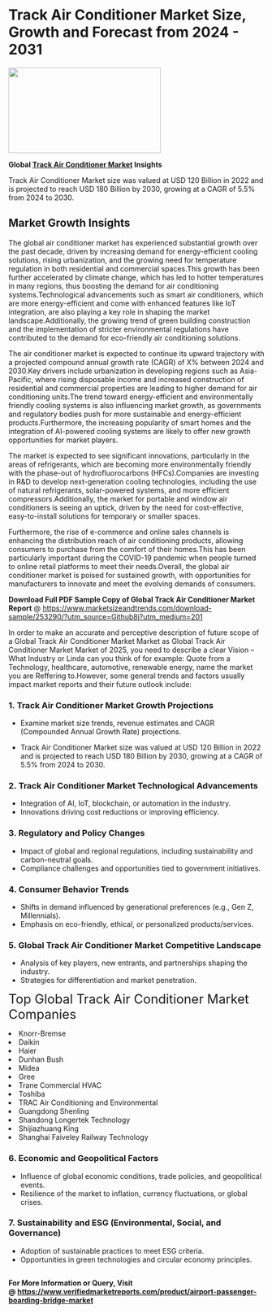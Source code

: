 <H1>Track Air Conditioner Market Size, Growth and Forecast from 2024 - 2031</H1><img class="aligncenter size-medium wp-image-584254" src="https://thirdeyenews.in/wp-content/uploads/2024/09/Global-Market-Research-300x168.jpeg" alt="" width="300" height="168" /><p><strong>Global&nbsp;<a href="https://www.marketsizeandtrends.com/download-sample/253290/?utm_source=Github8j?utm_medium=201">Track Air Conditioner Market</a> Insights</strong></p><p>Track Air Conditioner Market size was valued at USD 120 Billion in 2022 and is projected to reach USD 180 Billion by 2030, growing at a CAGR of 5.5% from 2024 to 2030.</p><p><h2>Market Growth Insights</h2> <p>The global air conditioner market has experienced substantial growth over the past decade, driven by increasing demand for energy-efficient cooling solutions, rising urbanization, and the growing need for temperature regulation in both residential and commercial spaces.This growth has been further accelerated by climate change, which has led to hotter temperatures in many regions, thus boosting the demand for air conditioning systems.Technological advancements such as smart air conditioners, which are more energy-efficient and come with enhanced features like IoT integration, are also playing a key role in shaping the market landscape.Additionally, the growing trend of green building construction and the implementation of stricter environmental regulations have contributed to the demand for eco-friendly air conditioning solutions.</p> <p>The air conditioner market is expected to continue its upward trajectory with a projected compound annual growth rate (CAGR) of X% between 2024 and 2030.Key drivers include urbanization in developing regions such as Asia-Pacific, where rising disposable income and increased construction of residential and commercial properties are leading to higher demand for air conditioning units.The trend toward energy-efficient and environmentally friendly cooling systems is also influencing market growth, as governments and regulatory bodies push for more sustainable and energy-efficient products.Furthermore, the increasing popularity of smart homes and the integration of AI-powered cooling systems are likely to offer new growth opportunities for market players.</p> <p>The market is expected to see significant innovations, particularly in the areas of refrigerants, which are becoming more environmentally friendly with the phase-out of hydrofluorocarbons (HFCs).Companies are investing in R&D to develop next-generation cooling technologies, including the use of natural refrigerants, solar-powered systems, and more efficient compressors.Additionally, the market for portable and window air conditioners is seeing an uptick, driven by the need for cost-effective, easy-to-install solutions for temporary or smaller spaces.</p> <p>Furthermore, the rise of e-commerce and online sales channels is enhancing the distribution reach of air conditioning products, allowing consumers to purchase from the comfort of their homes.This has been particularly important during the COVID-19 pandemic when people turned to online retail platforms to meet their needs.Overall, the global air conditioner market is poised for sustained growth, with opportunities for manufacturers to innovate and meet the evolving demands of consumers.</p> <p><span class=""><strong>Download Full PDF Sample Copy of Global Track Air Conditioner Market Report</strong> @ <a href="https://www.marketsizeandtrends.com/download-sample/253290/?utm_source=Github8j?utm_medium=201" target="_blank">https://www.marketsizeandtrends.com/download-sample/253290/?utm_source=Github8j?utm_medium=201</a></span></p><p>In order to make an accurate and perceptive description of future scope of a Global&nbsp;Track Air Conditioner Market Market as Global&nbsp;Track Air Conditioner Market Market of 2025, you need to describe a clear Vision &ndash; What Industry or Linda can you think of for example: Quote from a Technology, healthcare, automotive, renewable energy, name the market you are Reffering to.However, some general trends and factors usually impact market reports and their future outlook include:</p><h3>1.&nbsp;<strong>Track Air Conditioner Market Growth Projections</strong></h3><ul><li>Examine market size trends, revenue estimates and CAGR (Compounded Annual Growth Rate) projections.</li><li><p>Track Air Conditioner Market size was valued at USD 120 Billion in 2022 and is projected to reach USD 180 Billion by 2030, growing at a CAGR of 5.5% from 2024 to 2030.</p></li></ul><h3>2.&nbsp;<strong>Track Air Conditioner Market Technological Advancements</strong></h3><ul><li>Integration of AI, IoT, blockchain, or automation in the industry.</li><li>Innovations driving cost reductions or improving efficiency.</li></ul><h3>3.&nbsp;<strong>Regulatory and Policy Changes</strong></h3><ul><li>Impact of global and regional regulations, including sustainability and carbon-neutral goals.</li><li>Compliance challenges and opportunities tied to government initiatives.</li></ul><h3>4.&nbsp;<strong>Consumer Behavior Trends</strong></h3><ul><li>Shifts in demand influenced by generational preferences (e.g., Gen Z, Millennials).</li><li>Emphasis on eco-friendly, ethical, or personalized products/services.</li></ul><h3>5.&nbsp;<strong>Global Track Air Conditioner Market Competitive Landscape</strong></h3><ul><li>Analysis of key players, new entrants, and partnerships shaping the industry.</li><li>Strategies for differentiation and market penetration.</li></ul><p data-pm-slice="1 1 []"><span style="color: inherit; font-family: inherit; font-size: 25px;">Top Global Track Air Conditioner Market Companies</span></p><div class="" data-test-id=""><p><li>Knorr-Bremse</li><li> Daikin</li><li> Haier</li><li> Dunhan Bush</li><li> Midea</li><li> Gree</li><li> Trane Commercial HVAC</li><li> Toshiba</li><li> TRAC Air Conditioning and Environmental</li><li> Guangdong Shenling</li><li> Shandong Longertek Technology</li><li> Shijiazhuang King</li><li> Shanghai Faiveley Railway Technology</li></p></div><h3>6.&nbsp;<strong>Economic and Geopolitical Factors</strong></h3><ul><li>Influence of global economic conditions, trade policies, and geopolitical events.</li><li>Resilience of the market to inflation, currency fluctuations, or global crises.</li></ul><h3>7.&nbsp;<strong>Sustainability and ESG (Environmental, Social, and Governance)</strong></h3><ul><li>Adoption of sustainable practices to meet ESG criteria.</li><li>Opportunities in green technologies and circular economy principles.</li></ul><h2><strong style="font-size: 14px;">For More Information or Query, Visit @&nbsp;</strong><a style="background-color: #ffffff; font-size: 14px;" href="https://www.marketsizeandtrends.com/report/track-air-conditioner-market/" target="_blank">https://www.verifiedmarketreports.com/product/airport-passenger-boarding-bridge-market</a></h2>